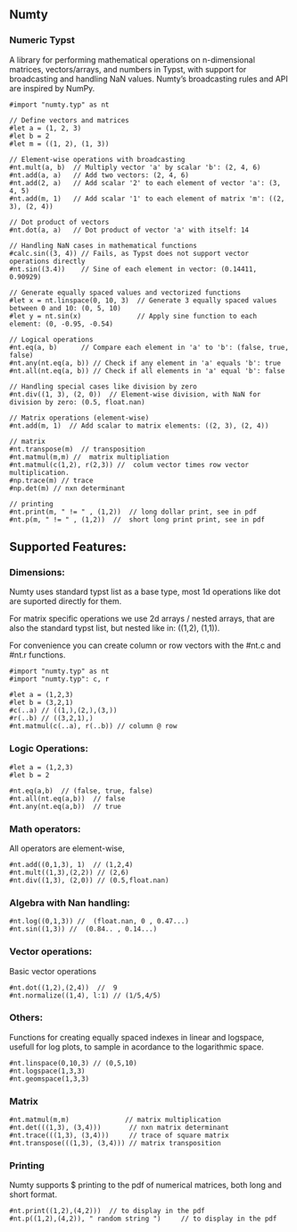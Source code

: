 ## Numty

### Numeric Typst

A library for performing mathematical operations on n-dimensional matrices, vectors/arrays, and numbers in Typst, with support for broadcasting and handling NaN values. Numty’s broadcasting rules and API are inspired by NumPy.

```typ
#import "numty.typ" as nt

// Define vectors and matrices
#let a = (1, 2, 3)
#let b = 2
#let m = ((1, 2), (1, 3))

// Element-wise operations with broadcasting
#nt.mult(a, b)  // Multiply vector 'a' by scalar 'b': (2, 4, 6)
#nt.add(a, a)   // Add two vectors: (2, 4, 6)
#nt.add(2, a)   // Add scalar '2' to each element of vector 'a': (3, 4, 5)
#nt.add(m, 1)   // Add scalar '1' to each element of matrix 'm': ((2, 3), (2, 4))

// Dot product of vectors
#nt.dot(a, a)   // Dot product of vector 'a' with itself: 14

// Handling NaN cases in mathematical functions
#calc.sin((3, 4)) // Fails, as Typst does not support vector operations directly
#nt.sin((3.4))    // Sine of each element in vector: (0.14411, 0.90929)

// Generate equally spaced values and vectorized functions
#let x = nt.linspace(0, 10, 3)  // Generate 3 equally spaced values between 0 and 10: (0, 5, 10)
#let y = nt.sin(x)              // Apply sine function to each element: (0, -0.95, -0.54)

// Logical operations
#nt.eq(a, b)      // Compare each element in 'a' to 'b': (false, true, false)
#nt.any(nt.eq(a, b)) // Check if any element in 'a' equals 'b': true
#nt.all(nt.eq(a, b)) // Check if all elements in 'a' equal 'b': false

// Handling special cases like division by zero
#nt.div((1, 3), (2, 0))  // Element-wise division, with NaN for division by zero: (0.5, float.nan)

// Matrix operations (element-wise)
#nt.add(m, 1)  // Add scalar to matrix elements: ((2, 3), (2, 4))

// matrix
#nt.transpose(m)  // transposition
#nt.matmul(m,m) //  matrix multipliation
#nt.matmul(c(1,2), r(2,3)) //  colum vector times row vector multiplication.
#np.trace(m) // trace
#np.det(m) // nxn determinant 
 
// printing
#nt.print(m, " != " , (1,2))  // long dollar print, see in pdf 
#nt.p(m, " != " , (1,2))  //  short long print print, see in pdf 
```

## Supported Features:

### Dimensions:

Numty uses standard typst list as a base type, most 1d operations like dot are suported directly for them.

For matrix specific operations we use 2d arrays / nested arrays, that are also the standard typst list, but nested like in: ((1,2), (1,1)). 

For convenience you can create column or row vectors with the #nt.c and #nt.r functions.

```typ
#import "numty.typ" as nt
#import "numty.typ": c, r

#let a = (1,2,3)
#let b = (3,2,1)
#c(..a) // ((1,),(2,),(3,)) 
#r(..b) // ((3,2,1),)
#nt.matmul(c(..a), r(..b)) // column @ row

```

### Logic Operations:
```typ
#let a = (1,2,3)
#let b = 2

#nt.eq(a,b)  // (false, true, false)
#nt.all(nt.eq(a,b))  // false
#nt.any(nt.eq(a,b))  // true
```

### Math operators:

All operators are element-wise,

```typ
#nt.add((0,1,3), 1)  // (1,2,4)
#nt.mult((1,3),(2,2)) // (2,6)
#nt.div((1,3), (2,0)) // (0.5,float.nan)
```

### Algebra with Nan handling:

```typ
#nt.log((0,1,3)) //  (float.nan, 0 , 0.47...)
#nt.sin((1,3)) //  (0.84.. , 0.14...)
```

### Vector operations:

Basic vector operations

```typ
#nt.dot((1,2),(2,4))  //  9
#nt.normalize((1,4), l:1) // (1/5,4/5)
```

### Others:

Functions for creating equally spaced indexes in linear and logspace, usefull for log plots, to sample in acordance to the logarithmic space.

```typ
#nt.linspace(0,10,3) // (0,5,10)
#nt.logspace(1,3,3)
#nt.geomspace(1,3,3) 
```

### Matrix

```typ
#nt.matmul(m,m)              // matrix multiplication
#nt.det(((1,3), (3,4)))       // nxn matrix determinant
#nt.trace(((1,3), (3,4)))     // trace of square matrix
#nt.transpose(((1,3), (3,4))) // matrix transposition
```

### Printing

Numty supports $ printing to the pdf of numerical matrices, both long and short format. 

```typ
#nt.print((1,2),(4,2)))  // to display in the pdf
#nt.p((1,2),(4,2)), " random string ")     // to display in the pdf
```
